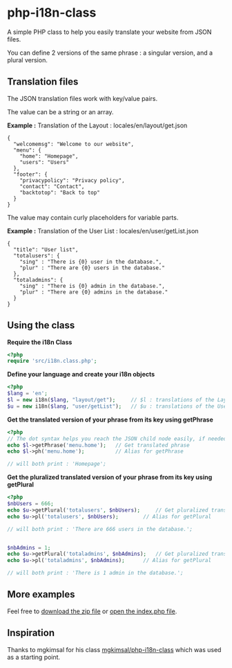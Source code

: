 # php-i18n-class

A simple PHP class to help you easily translate your website from JSON files.

You can define 2 versions of the same phrase : a singular version, and a plural version.

## Translation files

The JSON translation files work with key/value pairs.

The value can be a string or an array.

**Example :** Translation of the Layout : locales/en/layout/get.json 
```
{
  "welcomemsg": "Welcome to our website",
  "menu": {
    "home": "Homepage",
    "users": "Users"
  },
  "footer": {
    "privacypolicy": "Privacy policy",
    "contact": "Contact",
    "backtotop": "Back to top"
  }
}
```

The value may contain curly placeholders for variable parts.

**Example :** Translation of the User List : locales/en/user/getList.json 
```
{
  "title": "User list",
  "totalusers": {
    "sing" : "There is {0} user in the database.",
    "plur" : "There are {0} users in the database."
  },
  "totaladmins": {
    "sing" : "There is {0} admin in the database.",
    "plur" : "There are {0} admins in the database."
  }
}
```

## Using the class

**Require the i18n Class**
```php
<?php
require 'src/i18n.class.php';
```
**Define your language and create your i18n objects**
```php
<?php
$lang = 'en';
$l = new i18n($lang, "layout/get");     // $l : translations of the Layout
$u = new i18n($lang, "user/getList");   // $u : translations of the User List
```

**Get the translated version of your phrase from its key using getPhrase**
```php
<?php
// The dot syntax helps you reach the JSON child node easily, if needed.
echo $l->getPhrase('menu.home');   // Get translated phrase
echo $l->ph('menu.home');          // Alias for getPhrase

// will both print : 'Homepage';
```

**Get the pluralized translated version of your phrase from its key using getPlural**
```php
<?php
$nbUsers = 666;
echo $u->getPlural('totalusers', $nbUsers);    	// Get pluralized translated phrase
echo $u->pl('totalusers', $nbUsers);    	// Alias for getPlural

// will both print : 'There are 666 users in the database.';


$nbAdmins = 1;
echo $u->getPlural('totaladmins', $nbAdmins);   // Get pluralized translated phrase
echo $u->pl('totaladmins', $nbAdmins);    	// Alias for getPlural

// will both print : 'There is 1 admin in the database.';
```

## More examples

Feel free to [download the zip file](https://github.com/damsmcfly/php-i18n-class/archive/master.zip) or [open the index.php file](https://github.com/damsmcfly/php-i18n-class/blob/master/index.php).

## Inspiration

Thanks to mgkimsal for his class [mgkimsal/php-i18n-class](https://github.com/mgkimsal/php-i18n-class) which was used as a starting point.
